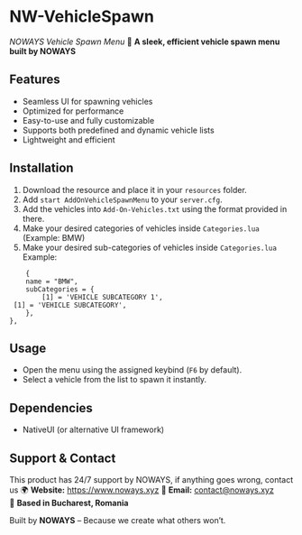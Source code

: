 # NW-VehicleSpawn

*NOWAYS Vehicle Spawn Menu* 
🚀 **A sleek, efficient vehicle spawn menu built by NOWAYS**  

## Features  
- Seamless UI for spawning vehicles  
- Optimized for performance  
- Easy-to-use and fully customizable  
- Supports both predefined and dynamic vehicle lists  
- Lightweight and efficient  

## Installation
1. Download the resource and place it in your `resources` folder.  
2. Add `start AddOnVehicleSpawnMenu` to your `server.cfg`.  
3. Add the vehicles into `Add-On-Vehicles.txt` using the format provided in there.
4. Make your desired categories of vehicles inside `Categories.lua` (Example: BMW)
5. Make your desired sub-categories of vehicles inside `Categories.lua` Example:
```
    {
	name = "BMW",
	subCategories = {
		[1] = 'VEHICLE SUBCATEGORY 1',
 [1] = 'VEHICLE SUBCATEGORY',
	},
},
```

## Usage  
- Open the menu using the assigned keybind (`F6` by default).  
- Select a vehicle from the list to spawn it instantly.  

## Dependencies
- NativeUI (or alternative UI framework)  

## Support & Contact 
This product has 24/7 support by NOWAYS, if anything goes wrong, contact us
🌍 **Website:** https://www.noways.xyz
📧 **Email:** contact@noways.xyz  
📍 **Based in Bucharest, Romania**  

Built by **NOWAYS** – Because we create what others won’t.  

